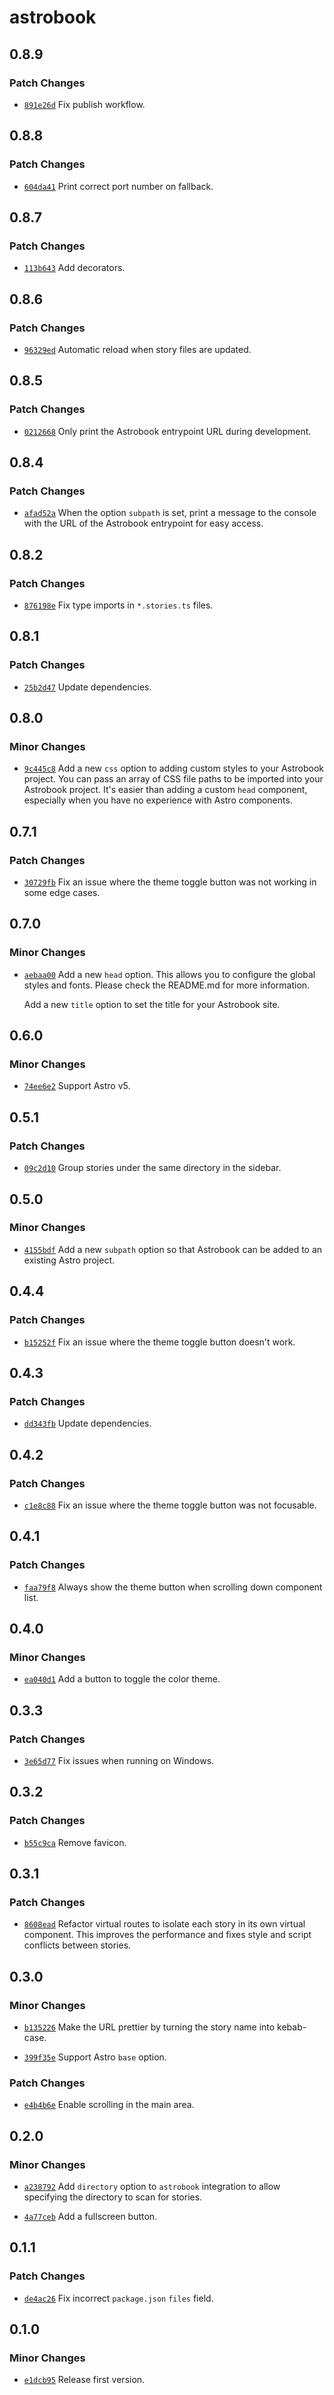 # astrobook

## 0.8.9

### Patch Changes

- [`891e26d`](https://github.com/ocavue/astrobook/commit/891e26d60d1fcfee5b3675ebff759fb998e62840) Fix publish workflow.

## 0.8.8

### Patch Changes

- [`604da41`](https://github.com/ocavue/astrobook/commit/604da415cd8fd1c04521efcf5498c6ecbfde82dc) Print correct port number on fallback.

## 0.8.7

### Patch Changes

- [`113b643`](https://github.com/ocavue/astrobook/commit/113b643544e36a70a05c6af91446698d18420d26) Add decorators.

## 0.8.6

### Patch Changes

- [`96329ed`](https://github.com/ocavue/astrobook/commit/96329ed4732b64499c2304499a6a6235e7c2410a) Automatic reload when story files are updated.

## 0.8.5

### Patch Changes

- [`0212668`](https://github.com/ocavue/astrobook/commit/021266830b27ae9c7446143cdf05808e00cf6cd4) Only print the Astrobook entrypoint URL during development.

## 0.8.4

### Patch Changes

- [`afad52a`](https://github.com/ocavue/astrobook/commit/afad52a4887ceb5f8e1833440bfd2e719de930ea) When the option `subpath` is set, print a message to the console with the URL of the Astrobook entrypoint for easy access.

## 0.8.2

### Patch Changes

- [`876198e`](https://github.com/ocavue/astrobook/commit/876198eec5798e03914dfb3e8324b2830523f8e1) Fix type imports in `*.stories.ts` files.

## 0.8.1

### Patch Changes

- [`25b2d47`](https://github.com/ocavue/astrobook/commit/25b2d47dd438aa2af71f1a64b3615620809ae0d4) Update dependencies.

## 0.8.0

### Minor Changes

- [`9c445c8`](https://github.com/ocavue/astrobook/commit/9c445c80f696f565355b71628bcbb1e0c6353c26) Add a new `css` option to adding custom styles to your Astrobook project. You
  can pass an array of CSS file paths to be imported into your Astrobook project.
  It's easier than adding a custom `head` component, especially when you have no
  experience with Astro components.

## 0.7.1

### Patch Changes

- [`30729fb`](https://github.com/ocavue/astrobook/commit/30729fb316ba42ee22e2167e9226a3b812a5ad6b) Fix an issue where the theme toggle button was not working in some edge cases.

## 0.7.0

### Minor Changes

- [`aebaa00`](https://github.com/ocavue/astrobook/commit/aebaa0090f9d8f73f1ed374eaa5cfd3e451641a0) Add a new `head` option. This allows you to configure the global styles and fonts. Please check the README.md for more information.

  Add a new `title` option to set the title for your Astrobook site.

## 0.6.0

### Minor Changes

- [`74ee6e2`](https://github.com/ocavue/astrobook/commit/74ee6e2690146b6e39ddfa12a13d5115c4387fb9) Support Astro v5.

## 0.5.1

### Patch Changes

- [`09c2d10`](https://github.com/ocavue/astrobook/commit/09c2d1029b94c2558fe9210b16059db7da7211cc) Group stories under the same directory in the sidebar.

## 0.5.0

### Minor Changes

- [`4155bdf`](https://github.com/ocavue/astrobook/commit/4155bdf838ee0c1382407cefbc546c5250aab13f) Add a new `subpath` option so that Astrobook can be added to an existing Astro project.

## 0.4.4

### Patch Changes

- [`b15252f`](https://github.com/ocavue/astrobook/commit/b15252fecd4965ae2a3f0f6fe0dea20ae346c58d) Fix an issue where the theme toggle button doesn't work.

## 0.4.3

### Patch Changes

- [`dd343fb`](https://github.com/ocavue/astrobook/commit/dd343fba02ec12026192812f6c25940e9c360692) Update dependencies.

## 0.4.2

### Patch Changes

- [`c1e8c88`](https://github.com/ocavue/astrobook/commit/c1e8c88671e2472c227495abaa7633ae082fea7f) Fix an issue where the theme toggle button was not focusable.

## 0.4.1

### Patch Changes

- [`faa79f8`](https://github.com/ocavue/astrobook/commit/faa79f821ff63ee433f28aecd5fa261358d44c5a) Always show the theme button when scrolling down component list.

## 0.4.0

### Minor Changes

- [`ea040d1`](https://github.com/ocavue/astrobook/commit/ea040d14585193f24ec50b89073bc18dc1837658) Add a button to toggle the color theme.

## 0.3.3

### Patch Changes

- [`3e65d77`](https://github.com/ocavue/astrobook/commit/3e65d77a447ccffb9979d320ce97531a510807e9) Fix issues when running on Windows.

## 0.3.2

### Patch Changes

- [`b55c9ca`](https://github.com/ocavue/astrobook/commit/b55c9caf38b5eb57572bc088f074c3d17d714b2e) Remove favicon.

## 0.3.1

### Patch Changes

- [`8608ead`](https://github.com/ocavue/astrobook/commit/8608eadfe132d1470c2b592a7428ef9997de8c22) Refactor virtual routes to isolate each story in its own virtual component. This improves the performance and fixes style and script conflicts between stories.

## 0.3.0

### Minor Changes

- [`b135226`](https://github.com/ocavue/astrobook/commit/b13522691dde443facf567c889ecf512dfb18ed4) Make the URL prettier by turning the story name into kebab-case.

- [`399f35e`](https://github.com/ocavue/astrobook/commit/399f35e4301319053aaa983534509ea78d10f856) Support Astro `base` option.

### Patch Changes

- [`e4b4b6e`](https://github.com/ocavue/astrobook/commit/e4b4b6e9151d3565574637e5dbf0d04227746adc) Enable scrolling in the main area.

## 0.2.0

### Minor Changes

- [`a238792`](https://github.com/ocavue/astrobook/commit/a2387928b822f1ed8c0ec5cf5ba9d9ce61bbd3f1) Add `directory` option to `astrobook` integration to allow specifying the directory to scan for stories.

- [`4a77ceb`](https://github.com/ocavue/astrobook/commit/4a77ceb75bc42f05c8474b9af47800da2c34b7b5) Add a fullscreen button.

## 0.1.1

### Patch Changes

- [`de4ac26`](https://github.com/ocavue/astrobook/commit/de4ac26393aeaccfdd154ca47e7b828fdeedff6d) Fix incorrect `package.json` `files` field.

## 0.1.0

### Minor Changes

- [`e1dcb95`](https://github.com/ocavue/astrobook/commit/e1dcb95c5e66c049c6cb94367d4ba09429635a30) Release first version.
